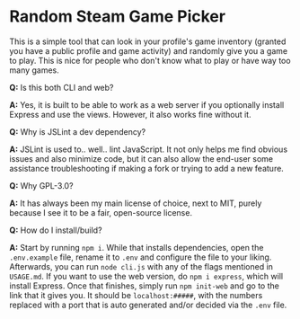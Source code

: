 # Random Steam Game Picker

This is a simple tool that can look in your profile's game inventory (granted you have a public profile and game activity) and randomly give you a game to play. This is nice for people who don't know what to play or have way too many games.

**Q:** Is this both CLI and web?

**A:** Yes, it is built to be able to work as a web server if you optionally install Express and use the views. However, it also works fine without it.

**Q:** Why is JSLint a dev dependency?

**A:** JSLint is used to.. well.. lint JavaScript. It not only helps me find obvious issues and also minimize code, but it can also allow the end-user some assistance troubleshooting if making a fork or trying to add a new feature.

**Q:** Why GPL-3.0?

**A:** It has always been my main license of choice, next to MIT, purely because I see it to be a fair, open-source license. 

**Q:** How do I install/build?

**A:** Start by running `npm i`. While that installs dependencies, open the `.env.example` file, rename it to `.env` and configure the file to your liking. Afterwards, you can run `node cli.js` with any of the flags mentioned in `USAGE.md`. If you want to use the web version, do `npm i express`, which will install Express. Once that finishes, simply run `npm init-web` and go to the link that it gives you. It should be `localhost:#####`, with the numbers replaced with a port that is auto generated and/or decided via the `.env` file.